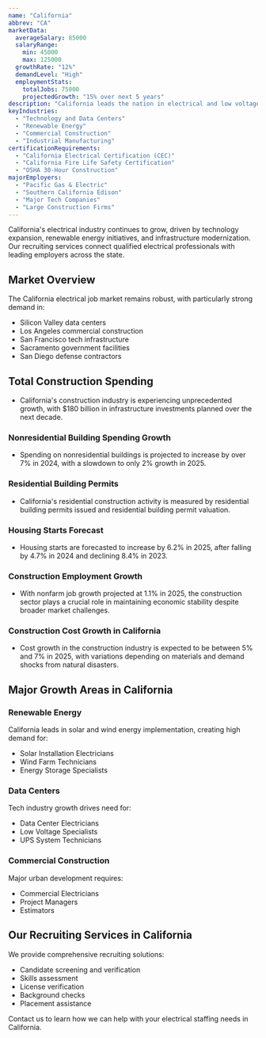 ```yaml
---
name: "California"
abbrev: "CA"
marketData:
  averageSalary: 85000
  salaryRange:
    min: 45000
    max: 125000
  growthRate: "12%"
  demandLevel: "High"
  employmentStats:
    totalJobs: 75000
    projectedGrowth: "15% over next 5 years"
description: "California leads the nation in electrical and low voltage employment opportunities, with strong demand across residential, commercial, and industrial sectors."
keyIndustries:
  - "Technology and Data Centers"
  - "Renewable Energy"
  - "Commercial Construction"
  - "Industrial Manufacturing"
certificationRequirements:
  - "California Electrical Certification (CEC)"
  - "California Fire Life Safety Certification"
  - "OSHA 30-Hour Construction"
majorEmployers:
  - "Pacific Gas & Electric"
  - "Southern California Edison"
  - "Major Tech Companies"
  - "Large Construction Firms"
---
```



California's electrical industry continues to grow, driven by technology expansion, renewable energy initiatives, and infrastructure modernization. Our recruiting services connect qualified electrical professionals with leading employers across the state.

## Market Overview

The California electrical job market remains robust, with particularly strong demand in:
- Silicon Valley data centers
- Los Angeles commercial construction
- San Francisco tech infrastructure
- Sacramento government facilities
- San Diego defense contractors

## Total Construction Spending

* California's construction industry is experiencing unprecedented growth, with $180 billion in infrastructure investments planned over the next decade. 

### Nonresidential Building Spending Growth

* Spending on nonresidential buildings is projected to increase by over 7% in 2024, with a slowdown to only 2% growth in 2025. 

### Residential Building Permits

* California's residential construction activity is measured by residential building permits issued and residential building permit valuation. 

### Housing Starts Forecast

* Housing starts are forecasted to increase by 6.2% in 2025, after falling by 4.7% in 2024 and declining 8.4% in 2023. 

### Construction Employment Growth

* With nonfarm job growth projected at 1.1% in 2025, the construction sector plays a crucial role in maintaining economic stability despite broader market challenges. 

### Construction Cost Growth in California

* Cost growth in the construction industry is expected to be between 5% and 7% in 2025, with variations depending on materials and demand shocks from natural disasters.

## Major Growth Areas in California

### Renewable Energy
California leads in solar and wind energy implementation, creating high demand for:
- Solar Installation Electricians
- Wind Farm Technicians
- Energy Storage Specialists

### Data Centers
Tech industry growth drives need for:
- Data Center Electricians
- Low Voltage Specialists
- UPS System Technicians

### Commercial Construction
Major urban development requires:
- Commercial Electricians
- Project Managers
- Estimators

## Our Recruiting Services in California

We provide comprehensive recruiting solutions:
- Candidate screening and verification
- Skills assessment
- License verification
- Background checks
- Placement assistance

Contact us to learn how we can help with your electrical staffing needs in California. 